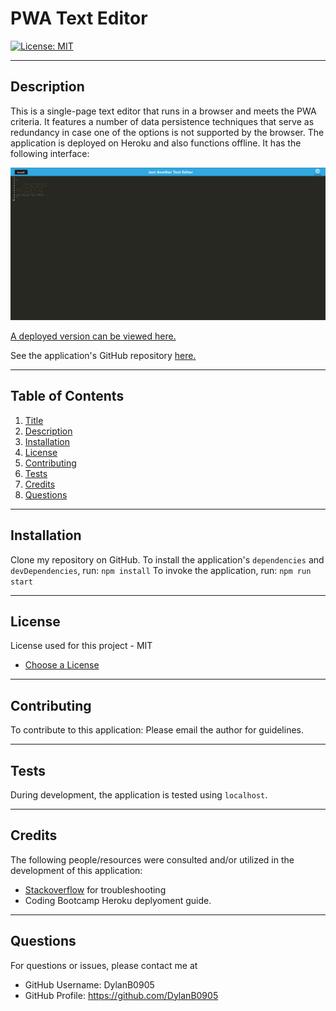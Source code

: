 # PWA Text Editor

[![License: MIT](https://img.shields.io/badge/License-MIT-yellow.svg)](https://opensource.org/licenses/MIT)

  ---
  ## Description
This is a single-page text editor that runs in a browser and meets the PWA criteria. It features a number of data persistence techniques that serve as redundancy in case one of the options is not supported by the browser. The application is deployed on Heroku and also functions offline. It has the following interface:


![Alt text](./assets/images/jate.png?raw=true "Webpage Screenshot")



[A deployed version can be viewed here.](https://burnsjatetext.herokuapp.com/)

See the application's GitHub repository [here.](https://github.com/DylanB0905/pwa-text-editor)

  ---
  ## Table of Contents
  1. [Title](#title)
  2. [Description](#description)
  3. [Installation](#installation)
  4. [License](#license)
  5. [Contributing](#contributing)
  6. [Tests](#tests)
  7. [Credits](#credits)
  8. [Questions](#questions)
  
  ---
  ## Installation
  Clone my repository on GitHub.
  To install the application's `dependencies` and `devDependencies`, run:
  ``` npm install ```
   To invoke the application, run:
  ``` npm run start ```
  
  ---
  ## License
  License used for this project - MIT 
  - [Choose a License](https://choosealicense.com/)

  ---
  ## Contributing
  To contribute to this application: 
  Please email the author for guidelines.

  ---
  ## Tests
  During development, the application is tested using `localhost`.

  ---
  ## Credits
  The following people/resources were consulted and/or utilized in the development of this application:
  * [Stackoverflow](https://stackoverflow.com) for troubleshooting
  * Coding Bootcamp Heroku deplyoment guide.

  ---
  ## Questions
  For questions or issues, please contact me at 
  - GitHub Username: DylanB0905
  - GitHub Profile: https://github.com/DylanB0905
